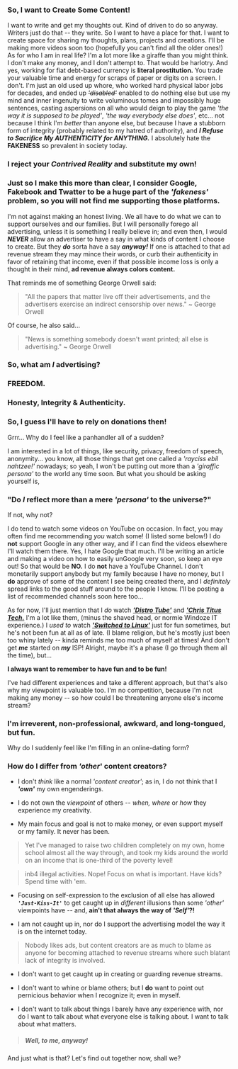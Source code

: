 ### So, I want to Create Some Content!

I want to write and get my thoughts out. Kind of driven to do so anyway. Writers just do that -- they write. So I want to have a place for that. I want to create space for sharing my thoughts, plans, projects and creations. I'll be making more videos soon too (hopefully you can't find all the older ones!) As for who I am in real life? I'm a lot more like a giraffe than you might think. I don't make any money, and I don't attempt to. That would be harlotry. And yes, working for fiat debt-based currency is **literal prostitution.** You trade your valuable time and energy for scraps of paper or digits on a screen. I don't. I'm just an old used up whore, who worked hard physical labor jobs for decades, and ended up ~~*'disabled'*~~ enabled to do nothing else but use my mind and inner ingenuity to write voluminous tomes and impossibly huge sentences, casting aspersions on all who would deign to play the game *'the way it is supposed to be played'*, *'the way everybody else does'*, etc... not because I think I'm *better* than anyone else, but because I have a stubborn form of integrity (probably related to my hatred of authority), and ***I Refuse to Sacrifice My AUTHENTICITY for ANYTHING.*** I absolutely hate the **FAKENESS** so prevalent in society today.

### I reject your *Contrived Reality* and substitute my own!

### Just so I make this more than clear, I consider **Google**, **Fakebook** and **Twatter** to be a huge part of the *'fakeness'* problem, so you will not find me supporting those platforms.

I'm not against making an honest living. We all have to do what we can to support ourselves and our families. But I will personally forego all advertising, unless it is something I really believe in; and even then, I would ***NEVER*** allow an advertiser to have a say in what kinds of content I choose to create. But they ***do*** sorta have a say ***anyway!*** If one is attached to that ad revenue stream they may mince their words, or curb their authenticity in favor of retaining that income, even if that possible income loss is only a thought in their mind, **ad revenue always colors content.**

That reminds me of something George Orwell said:
> "All the papers that matter live off their advertisements, and the advertisers exercise an indirect censorship over news."  ~ George Orwell

Of course, he also said...
> "News is something somebody doesn't want printed; all else is advertising."  ~ George Orwell

### So, what am ***I*** advertising?
### FREEDOM.
### Honesty, Integrity & Authenticity.

### So, I guess I'll have to rely on donations then!
Grrr... Why do I feel like a panhandler all of a sudden?

I am interested in a lot of things, like security, privacy, freedom of speech, anonymity... you know, all those things that get one called a *'rayciss ebil nahtzee!'* nowadays; so yeah, I won't be putting out more than a *'giraffic persona'* to the world any time soon. But what you should be asking yourself is,

### "Do *I* reflect more than a mere *'persona'* to the universe?"
If not, why not?

I do tend to watch some videos on YouTube on occasion. In fact, you may often find me recommending *you* watch some! (I listed some below!) I do **not** support Google in any other way, and if I can find the videos elsewhere I'll watch them there. Yes, I hate Google that much. I'll be writing an article and making a video on how to easily unGoogle very soon, so keep an eye out! So that would be **NO.** I do **not** have a YouTube Channel. I don't monetarily support anybody but my family because I have no money, but I **do** approve of some of the content I see being created there, and I *definitely* spread links to the good stuff around to the people I know. I'll be posting a list of recommended channels soon here too...

As for now, I'll just mention that I *do* watch [***'Distro Tube'***](https://www.youtube.com/channel/UCVls1GmFKf6WlTraIb_IaJg/featured) and [***'Chris Titus Tech.***](https://www.youtube.com/user/homergfunk) I'm a lot like them, (minus the shaved head, or normie Windoze IT experience.) I *used to* watch [***'Switched to Linux'***](https://www.youtube.com/channel/UCoryWpk4QVYKFCJul9KBdyw) just for fun sometimes, but he's not been fun at all as of late. (I blame religion, but he's mostly just been too whiny lately -- kinda reminds me too much of myself at times! And don't get ***me*** started on ***my*** ISP! Alright, maybe it's a phase (I go through them all the time), but...

**I always want to remember to have fun and to be fun!**

I've had different experiences and take a different approach, but that's also why my viewpoint is valuable too. I'm no competition, because I'm not making any money -- so how could I be threatening anyone else's income stream?

### I'm irreverent, non-professional, awkward, and long-tongued, but fun.

Why do I suddenly feel like I'm filling in an online-dating form?

### How do I differ from *'other*' content creators?
- I don't *think* like a normal *'content creator'*; as in, I do not think that I ***'own'*** my own engenderings.

- I do not own the *viewpoint* of others -- *when, where* or *how* they experience my creativity.

- My main focus and goal is not to make money, or even support myself or my family. It never has been.
> Yet I've managed to raise two children completely on my own, home school almost all the way through, and took my kids around the world on an income that is one-third of the poverty level!

> inb4 illegal activities. Nope! Focus on what is important. Have kids? Spend time with 'em.

- Focusing on self-expression to the exclusion of all else has allowed ***`'Just-Kiss-It'`*** to get caught up in *different* illusions than some *'other'* viewpoints have -- and, **ain't that always the way of *'Self'*?!**

- I am not caught up in, nor do I support the advertising model the way it is on the internet today.
> Nobody likes ads, but content creators are as much to blame as anyone for becoming attached to revenue streams where such blatant lack of integrity is involved.

- I don't want to get caught up in creating or guarding revenue streams.

- I don't want to whine or blame others; but I **do** want to point out pernicious behavior when I recognize it; even in myself.

- I don't want to talk about things I barely have any experience with, nor do I want to talk about what everyone else is talking about. I want to talk about what matters.
> ##### Well, to me, anyway!

And just what is that? Let's find out together now, shall we?
